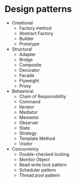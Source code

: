 # Design patterns

- Creational
	- Factory method
	- Abstract Factory
	- Builder
	- Prototype
- Structural
	- Adapter
	- Bridge
	- Composite
	- Decorator
	- Facade
	- Flyweight
	- Proxy
- Behavioral
	- Chain of Responsibility
	- Command
	- Iterator
	- Mediator
	- Memento
	- Observer
	- State
	- Strategy
	- Template Method
	- Visitor
- Concurrency
	- Double-checked locking
	- Monitor Object
	- Read write lock pattern
	- Scheduler pattern
	- Thread pool pattern
